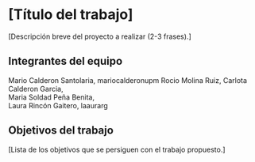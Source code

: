 # [Título del trabajo]

[Descripción breve del proyecto a realizar (2-3 frases).]

## Integrantes del equipo
Mario Calderon Santolaria, mariocalderonupm 
Rocio Molina Ruiz,
Carlota Calderon Garcia,  
Maria Soldad Peña Benita,  
Laura Rincón Gaitero, laaurarg 

## Objetivos del trabajo

[Lista de los objetivos que se persiguen con el trabajo propuesto.]
